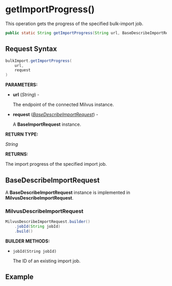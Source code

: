 # getImportProgress()

This operation gets the progress of the specified bulk-import job.

```java
public static String getImportProgress(String url, BaseDescribeImportRequest request)
```

## Request Syntax

```java
bulkImport.getImportProgress(
    url,
    request
)
```

**PARAMETERS:**

- **url** (*String*) -

    The endpoint of the connected Milvus instance.

- **request** (*[BaseDescribeImportRequest](getImportProgress.md#BaseDescribeImportRequest)*) -  

    A **BaseImportRequest** instance.

**RETURN TYPE:**

*String*

**RETURNS:**

The import progress of the specified import job.

## BaseDescribeImportRequest

A **BaseDescribeImportRequest** instance is implemented in **MilvusDescribeImportRequest**.

### MilvusDescribeImportRequest

```java
MilvusDescribeImportRequest.builder()
    .jobId(String jobId)
    .build()
```

**BUILDER METHODS:**

- `jobId(String jobId)`

    The ID of an existing import job.

## Example

```java

```

